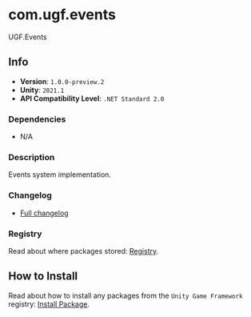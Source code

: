 # com.ugf.events

UGF.Events

## Info

- **Version**: `1.0.0-preview.2`
- **Unity**: `2021.1`
- **API Compatibility Level**: `.NET Standard 2.0`

### Dependencies

- N/A


### Description

Events system implementation.

### Changelog

- [Full changelog](changelog.md)

### Registry

Read about where packages stored: [Registry](https://github.com/unity-game-framework/organization/blob/main/docs/registry.md).

## How to Install

Read about how to install any packages from the `Unity Game Framework` registry: [Install Package](https://github.com/unity-game-framework/organization/blob/main/docs/install-packages.md).

